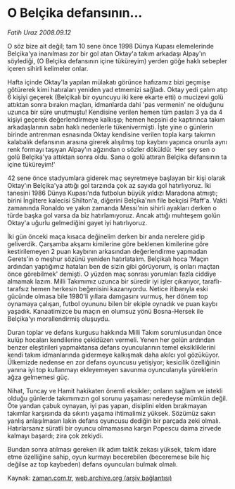 # O Belçika defansının...

*Fatih Uraz 2008.09.12*

<tr><td class="metin" colspan="2" style="padding-top: 20px; padding-left: 5px; padding-right: 10px;">O söz bize ait değil; tam 10 sene önce 1998 Dünya Kupası elemelerinde Belçika'ya inanılması zor bir gol atan Oktay'a takım arkadaşı Alpay'ın söylediği, (O Belçika defansının içine tüküreyim) yerden göğe haklı sebepler içeren sihirli kelimeler onlar.</td></tr><tr><td class="metin" colspan="2" style="padding-top: 20px; padding-left: 5px; padding-right: 10px;"><p>Hafta içinde Oktay'la yapılan mülakatı görünce hafızamız bizi geçmişe götürerek kimi hatıraları yeniden yad etmemizi sağladı. Oktay yedi çalım atıp 6 kişiyi geçerek (Belçikalı bir oyuncuyu iki kere ekarte etti) o mucizevi golü attıktan sonra bırakın maçları, idmanlarda dahi 'pas vermenin' ne olduğunu uzunca bir süre unutmuştu! Kendisine verilen hemen tüm pasları 3 ya da 4 kişiyi geçerek değerlendirmeye kalkışıp; hemen hepsini de kaptırınca takım arkadaşlarının sabrı haklı nedenlerle tükenivermişti. İşte yine o günlerin birinde antrenman esnasında Oktay kendisine verilen topla karşı takımın kalabalık defansının arasına girerek alışılmış top kaybını yapınca onunla aynı renk formayı taşıyan Alpay'ın ağzından o sözler döküldü: 'Her şey sen o golü Belçika'ya attıktan sonra oldu. Sana o golü attıran Belçika defansının ta içine tüküreyim!'
<p>42 sene önce stadyumlara giderek maç seyretmeye başlayan bir kişi olarak Oktay'ın Belçika'ya attığı gol tarzında çok az sayıda gol hatırlıyoruz. İki tanesini 1986 Dünya Kupası'nda futbolun büyük yıldızı Maradona atmıştı; birini İngiltere kalecisi Shilton'a, diğerini Belçika'nın file bekçisi Pfaff'a. Vakti zamanında Ronaldo ve yakın zamanda Messi'nin sihirli ayakları derken o türde başka gol varsa da biz hatırlamıyoruz. Ancak attığı muhteşem golün Oktay'a uğurlu gelmediğini gayet iyi hatırlıyoruz. 
<p>İki gün önceki maça kısaca değinelim derken bir anda nerelere gidip geliverdik. Çarşamba akşamı kimilerine göre beklenen kimilerine göre kestirilemeyen 2 puan kaybının arkasından değerlendirme yapmadan Gerets'in o meşhur sözünü yeniden hatırlatalım. Belçikalı hoca 'Maçın ardından yaptığımız hataları ben de sizin gibi görüyorum, iş onları maçtan önce görebilmek' demişti. O yüzden maç sonrası yorumları fazla ciddiye almamak lazım. Milli Takımımız uzunca bir süredir iyi işler çıkarıyor, taraflı-tarafsız hemen herkesin beğenisini kazanıyordu. Netice itibarıyla eski gücünde olmasa bile 1980'li yıllara damgasını vurmuş, her dönem top oynamaya çalışan, futbol oyununu bilen bir ekiple oynadık ve puan kaybı yaşadık. Kanaatimizce bu maçın en olumsuz yönü Bosna-Hersek ile Belçika'yı morallendirmiş oluşuydu.
<p>Duran toplar ve defans kurgusu hakkında Milli Takım sorumlusundan önce kulüp hocaları kendilerine çekidüzen vermeli. Yenen her golün ardından benzer eleştirileri yapmaktansa defans oyuncularının temel eksikliklerini kendi takım idmanlarında gidermeye kalkışmak daha akılcı yol gözüküyor. Ülkemizde nedense en zor defans oyuncusu yetişiyor; kesicilik özelliğinin yanına iyi top kullanmayı ekleyemeyen savunma oyuncularıyla yüreklerin ağza gelmemesi güç. 
<p>Nihat, Tuncay ve Hamit hakikaten önemli eksikler; onların sağlam ve istekli olduğu günlerde takımımızın gol sorunu yaşaması neredeyse mümkün değil. Öte yandan çabuk oynayan, iyi pas yapan, disiplini elden bırakmayan takımlar karşısında da sıkıntı yaşama ihtimalimiz yüksek. Sözümüz sakın yanlış anlaşılmasın lakin defans oyuncusu dediğin bir parçada zeki olmalı. Hatırlarsanız süratli bir oyuncu olmamasına karşın Popescu daima zirvede kalmayı başardı; zira çok zekiydi. 
<p>Bundan sonra atılması gereken ilk adım taktik zekası yüksek, takım idare etme özelliğine sahip, oyun kurmayı becerebilen (beceremese bile hiç değilse az top kaybeden) defans oyuncuları bulmak olmalı.<br/></p></p></p></p></p></p></td></tr>

Kaynak: [zaman.com.tr](http://zaman.com.tr/yazar.do?yazino=737188), [web.archive.org (arşiv bağlantısı)](http://web.archive.org/web/20080912094103/http://www.zaman.com.tr:80/yazar.do?yazino=737188)

